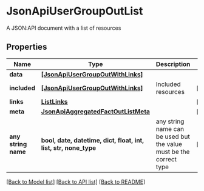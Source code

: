 # JsonApiUserGroupOutList

A JSON:API document with a list of resources

## Properties
Name | Type | Description | Notes
------------ | ------------- | ------------- | -------------
**data** | [**[JsonApiUserGroupOutWithLinks]**](JsonApiUserGroupOutWithLinks.md) |  | 
**included** | [**[JsonApiUserGroupOutWithLinks]**](JsonApiUserGroupOutWithLinks.md) | Included resources | [optional] 
**links** | [**ListLinks**](ListLinks.md) |  | [optional] 
**meta** | [**JsonApiAggregatedFactOutListMeta**](JsonApiAggregatedFactOutListMeta.md) |  | [optional] 
**any string name** | **bool, date, datetime, dict, float, int, list, str, none_type** | any string name can be used but the value must be the correct type | [optional]

[[Back to Model list]](../README.md#documentation-for-models) [[Back to API list]](../README.md#documentation-for-api-endpoints) [[Back to README]](../README.md)


